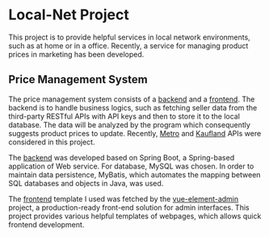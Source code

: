 # Local-Net Project
This project is to provide helpful services in local network environments, such as at home or in a office. Recently, a service for managing product prices in marketing has been developed.

## Price Management System
The price management system consists of a [backend](localNetServer) and a [frontend](localNetClient/hsgt_admin). The backend is to handle business logics, such as fetching seller data from the third-party RESTful APIs with API keys and then to store it to the local database. The data will be analyzed by the program which consequently suggests product prices to update. Recently, [Metro](https://developer.metro-selleroffice.com/docs/) and [Kaufland](https://sellerapi.kaufland.com/) APIs were considered in this project.

The [backend](localNetServer) was developed based on Spring Boot, a Spring-based application of Web service. For database, MySQL was chosen. In order to maintain data persistence, MyBatis, which automates the mapping between SQL databases and objects in Java, was used. 

The [frontend](localNetClient/hsgt_admin) template I used was fetched by the [vue-element-admin](https://github.com/PanJiaChen/vue-element-admin) project, a production-ready front-end solution for admin interfaces. This project provides various helpful templates of webpages, which allows quick frontend development.

